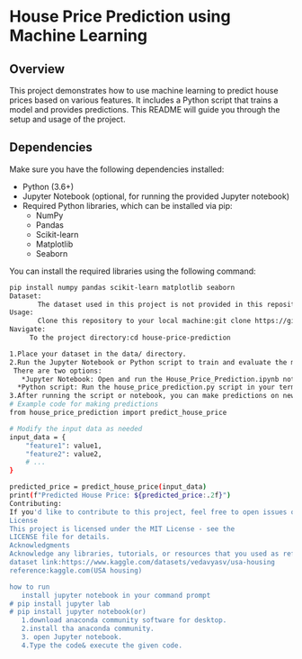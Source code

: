 # House Price Prediction using Machine Learning

## Overview
This project demonstrates how to use machine learning to predict house prices based on various features. It includes a Python script that trains a model and provides predictions. This README will guide you through the setup and usage of the project.

## Dependencies
Make sure you have the following dependencies installed:

- Python (3.6+)
- Jupyter Notebook (optional, for running the provided Jupyter notebook)
- Required Python libraries, which can be installed via pip:
  - NumPy
  - Pandas
  - Scikit-learn
  - Matplotlib
  - Seaborn

You can install the required libraries using the following command:

```bash
pip install numpy pandas scikit-learn matplotlib seaborn
Dataset:
       The dataset used in this project is not provided in this repository. You will need to obtain the dataset separately and place it in the data/ directory. The dataset should be in CSV format with features and the target variable (house prices).
Usage:
       Clone this repository to your local machine:git clone https://github.com/au950821106058/house price prediction.git
Navigate:
     To the project directory:cd house-price-prediction

1.Place your dataset in the data/ directory.
2.Run the Jupyter Notebook or Python script to train and evaluate the model.
 There are two options:
   *Jupyter Notebook: Open and run the House_Price_Prediction.ipynb notebook using Jupyter. This provides a step-by-step explanation of the code and visualizations.
  *Python script: Run the house_price_prediction.py script in your terminal or IDE.
3.After running the script or notebook, you can make predictions on new data by calling the prediction function. You may need to modify the script for this purpose.
# Example code for making predictions
from house_price_prediction import predict_house_price

# Modify the input data as needed
input_data = {
    "feature1": value1,
    "feature2": value2,
    # ...
}

predicted_price = predict_house_price(input_data)
print(f"Predicted House Price: ${predicted_price:.2f}")
Contributing:
If you'd like to contribute to this project, feel free to open issues or submit pull requests.
License
This project is licensed under the MIT License - see the
LICENSE file for details.
Acknowledgments
Acknowledge any libraries, tutorials, or resources that you used as references or inspiration in your project.
dataset link:https://www.kaggle.com/datasets/vedavyasv/usa-housing
reference:kaggle.com(USA housing)

how to run
   install jupyter notebook in your command prompt
# pip install jupyter lab
# pip install jupyter notebook(or)
   1.download anaconda community software for desktop.
   2.install tha anaconda community.
   3. open Jupyter notebook.
   4.Type the code& execute the given code. 
